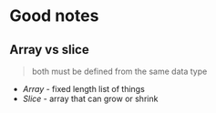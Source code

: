 # Good notes

## Array vs slice

> both must be defined from the same data type

- _Array_ - fixed length list of things
- _Slice_ - array that can grow or shrink
